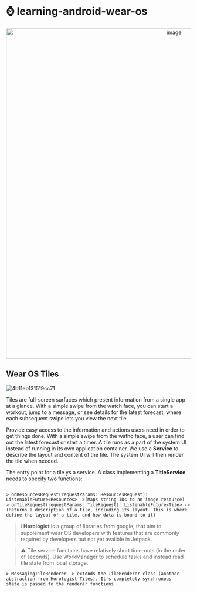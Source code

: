 # ⌚ learning-android-wear-os

<div align="center">
<img width="900" alt="image" src="https://github.com/CarolinaChavezDavid/learning-android-wear-os/assets/77591347/3da78df6-2e8f-46ae-9ed2-83619bc6145f">
</div>

## Wear OS Tiles


![4b11eb131519cc71](https://github.com/CarolinaChavezDavid/learning-android-wear-os/assets/77591347/b3061949-c778-4719-b197-9a40be10535d)


Tiles are full-screen surfaces which present information from a single app at a glance. With a simple swipe from the watch face, you can start a workout, jump to a message, or see details for the latest forecast, where each subsequent swipe lets you view the next tile.

Provide easy access to the information and actions users need in order to get things done. With a simple swipe from the wathc face, a user can find out the latest forecast or start a timer.
A tile runs as a part of the system UI instead of running in its own application container. We use a **Service** to describe the layout and content of the tile. The system UI will then render the tile when needed.

The entry point for a tile ys  a service. A class implementing a **TitleService** needs to specify two functions:

  ```

  > onResourcesRequest(requestParams: ResourcesRequest): ListenableFuture<Resources> ->(Maps string IDs to an image resource)
  > onTileRequest(requestParams: TileRequest): ListenableFuture<Tile> -> (Returns a description of a tile, including its layout. This is where define the layout of a tile, and how data is bound to it)

  ```

> ℹ️ **Horologist** is a group of libraries from google, that aim to supplement wear OS developers with features that are commonly required by developers but not yet availble in Jetpack.

> ⚠️ Tile service functions have relatively short time-outs (in the order of seconds). Use WorkManager to schedule tasks and instead read tile state from local storage.

  ```
> MessagingTileRenderer -> extends the TileRenderer class (another abstraction from Horologist Tiles). It's completely synchronous - state is passed to the renderer functions

  ```
